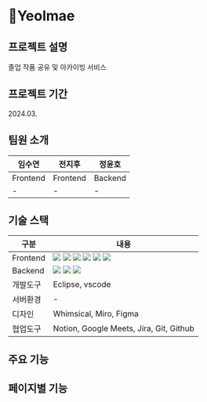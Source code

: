 # 🍎Yeolmae


## 프로젝트 설명
졸업 작품 공유 및 아카이빙 서비스


## 프로젝트 기간
2024.03.

## 팀원 소개
|임수연|전지후|정윤호|
|------|---|---|
|Frontend|Frontend|Backend|
|-|-|-|

## 기술 스택
|구분|내용|
|---|---|
|Frontend| <img src="https://img.shields.io/badge/html5-E34F26?style=for-the-badge&logo=html5&logoColor=white"> <img src="https://img.shields.io/badge/css-1572B6?style=for-the-badge&logo=css3&logoColor=white"> <img src="https://img.shields.io/badge/javascript-F7DF1E?style=for-the-badge&logo=javascript&logoColor=black"> <img src="https://img.shields.io/badge/react-61DAFB?style=for-the-badge&logo=react&logoColor=black"> <img src="https://img.shields.io/badge/redux-764ABC?style=for-the-badge&logo=redux&logoColor=black"> <img src="https://img.shields.io/badge/axios-5A29E4?style=for-the-badge&logo=axios&logoColor=black"> |
|Backend| <img src="https://img.shields.io/badge/java-007396?style=for-the-badge&logo=java&logoColor=white"> <img src="https://img.shields.io/badge/springboot-6DB33F?style=for-the-badge&logo=springboot&logoColor=white"> <img src="https://img.shields.io/badge/mysql-4479A1?style=for-the-badge&logo=mysql&logoColor=white"> | 
|개발도구|Eclipse, vscode|
|서버환경|-|
|디자인| Whimsical, Miro, Figma |
|협업도구| Notion, Google Meets, Jira, Git, Github |


## 주요 기능


## 페이지별 기능
